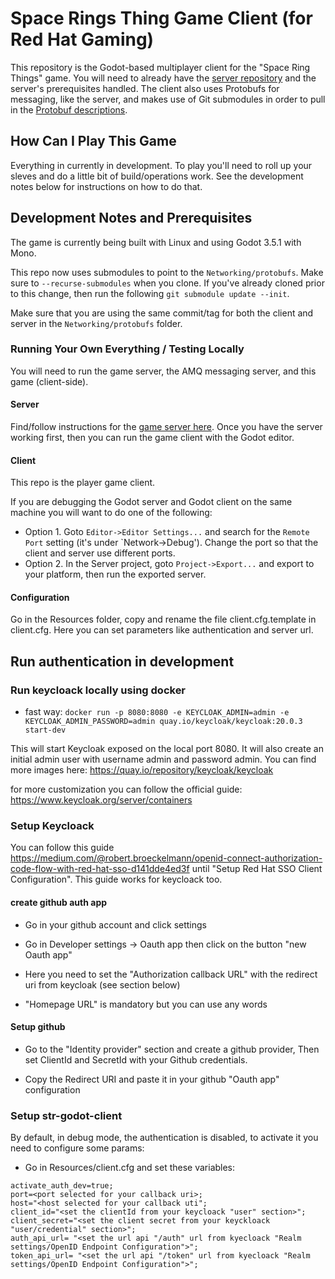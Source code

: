 # Space Rings Thing Game Client (for Red Hat Gaming)
This repository is the Godot-based multiplayer client for the "Space Ring
Things" game. You will need to already have the [server
repository](https://github.com/redhat-gamedev/srt-godot-server) and the server's
prerequisites handled. The client also uses Protobufs for messaging, like the
server, and makes use of Git submodules in order to pull in the [Protobuf
descriptions](https://github.com/redhat-gamedev/srt-protobufs).

## How Can I Play This Game
Everything in currently in development. To play you'll need to roll up your
sleves and do a little bit of build/operations work. See the development notes
below for instructions on how to do that.

## Development Notes and Prerequisites
The game is currently being built with Linux and using Godot 3.5.1 with Mono.

This repo now uses submodules to point to the `Networking/protobufs`. Make sure to
`--recurse-submodules` when you clone. If you've already cloned prior to this
change, then run the following `git submodule update --init`.

Make sure that you are using the same commit/tag for both the client and server
in the `Networking/protobufs` folder.

### Running Your Own Everything / Testing Locally
You will need to run the game server, the AMQ messaging server, and this game
(client-side).

#### Server
Find/follow instructions for the [game server
here](https://github.com/redhat-gamedev/srt-godot-server). Once you have the
server working first, then you can run the game client with the Godot editor.

#### Client
This repo is the player game client.

If you are debugging the Godot server and Godot client on the same machine you
will want to do one of the following:

* Option 1. Goto `Editor->Editor Settings...` and search for the `Remote Port`
  setting (it's under `Network->Debug'). Change the port so that the client and
  server use different ports.
* Option 2. In the Server project, goto `Project->Export...` and export to your
  platform, then run the exported server.

#### Configuration
Go in the Resources folder, copy and rename the file client.cfg.template in client.cfg. Here you can set parameters like authentication and server url.

## Run authentication in development

### Run keycloack locally using docker

- fast way:
`docker run -p 8080:8080 -e KEYCLOAK_ADMIN=admin -e KEYCLOAK_ADMIN_PASSWORD=admin quay.io/keycloak/keycloak:20.0.3 start-dev`

This will start Keycloak exposed on the local port 8080. It will also create an initial admin user with username admin and password admin.
You can find more images here: https://quay.io/repository/keycloak/keycloak

for more customization you can follow the official guide:
https://www.keycloak.org/server/containers

### Setup Keycloack
You can follow this guide https://medium.com/@robert.broeckelmann/openid-connect-authorization-code-flow-with-red-hat-sso-d141dde4ed3f until "Setup Red Hat SSO Client Configuration". This guide works for keycloack too.

#### create github auth app
- Go in your github account and click settings

- Go in Developer settings -> Oauth app then click on the button "new Oauth app"

- Here you need to set the "Authorization callback URL" with the redirect uri from keycloak (see section below)

-  "Homepage URL" is mandatory but you can use any words
#### Setup github
- Go to the "Identity provider" section and create a github provider, Then set ClientId and SecretId with your Github credentials.

- Copy the Redirect URI and paste it in your github "Oauth app" configuration

### Setup str-godot-client
By default, in debug mode, the authentication is disabled, to activate it you need to configure some params:

- Go in Resources/client.cfg and set these variables:

```
activate_auth_dev=true;
port=<port selected for your callback uri>;
host="<host selected for your callback uti";
client_id="<set the clientId from your keycloack "user" section>";
client_secret="<set the client secret from your keyckloack "user/credential" section>";
auth_api_url= "<set the url api "/auth" url from kyecloack "Realm settings/OpenID Endpoint Configuration">";
token_api_url= "<set the url api "/token" url from kyecloack "Realm settings/OpenID Endpoint Configuration">";
```
